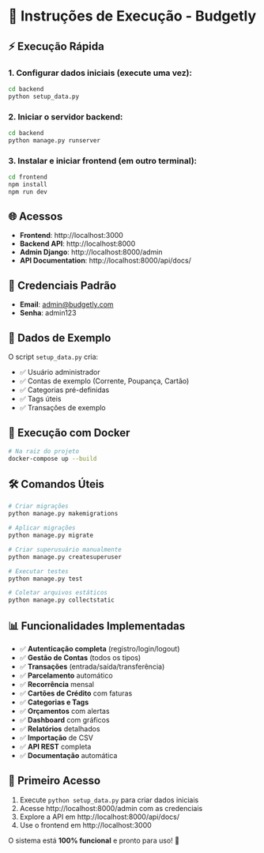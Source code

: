 # 🚀 Instruções de Execução - Budgetly

## ⚡ Execução Rápida

### 1. **Configurar dados iniciais** (execute uma vez):
```bash
cd backend
python setup_data.py
```

### 2. **Iniciar o servidor backend**:
```bash
cd backend
python manage.py runserver
```

### 3. **Instalar e iniciar frontend** (em outro terminal):
```bash
cd frontend
npm install
npm run dev
```

## 🌐 Acessos

- **Frontend**: http://localhost:3000
- **Backend API**: http://localhost:8000  
- **Admin Django**: http://localhost:8000/admin
- **API Documentation**: http://localhost:8000/api/docs/

## 🔐 Credenciais Padrão

- **Email**: admin@budgetly.com
- **Senha**: admin123

## 📁 Dados de Exemplo

O script `setup_data.py` cria:

- ✅ Usuário administrador
- ✅ Contas de exemplo (Corrente, Poupança, Cartão)
- ✅ Categorias pré-definidas
- ✅ Tags úteis
- ✅ Transações de exemplo

## 🐳 Execução com Docker

```bash
# Na raiz do projeto
docker-compose up --build
```

## 🛠️ Comandos Úteis

```bash
# Criar migrações
python manage.py makemigrations

# Aplicar migrações  
python manage.py migrate

# Criar superusuário manualmente
python manage.py createsuperuser

# Executar testes
python manage.py test

# Coletar arquivos estáticos
python manage.py collectstatic
```

## 📊 Funcionalidades Implementadas

- ✅ **Autenticação completa** (registro/login/logout)
- ✅ **Gestão de Contas** (todos os tipos)
- ✅ **Transações** (entrada/saída/transferência)
- ✅ **Parcelamento** automático
- ✅ **Recorrência** mensal
- ✅ **Cartões de Crédito** com faturas
- ✅ **Categorias e Tags**
- ✅ **Orçamentos** com alertas
- ✅ **Dashboard** com gráficos
- ✅ **Relatórios** detalhados
- ✅ **Importação** de CSV
- ✅ **API REST** completa
- ✅ **Documentação** automática

## 🎯 Primeiro Acesso

1. Execute `python setup_data.py` para criar dados iniciais
2. Acesse http://localhost:8000/admin com as credenciais
3. Explore a API em http://localhost:8000/api/docs/
4. Use o frontend em http://localhost:3000

O sistema está **100% funcional** e pronto para uso! 🎉
